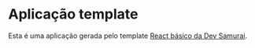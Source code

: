 # Aplicação template

Esta é uma aplicação gerada pelo template [React básico da Dev Samurai](https://github.com/DevSamurai/cra-template-basic).

